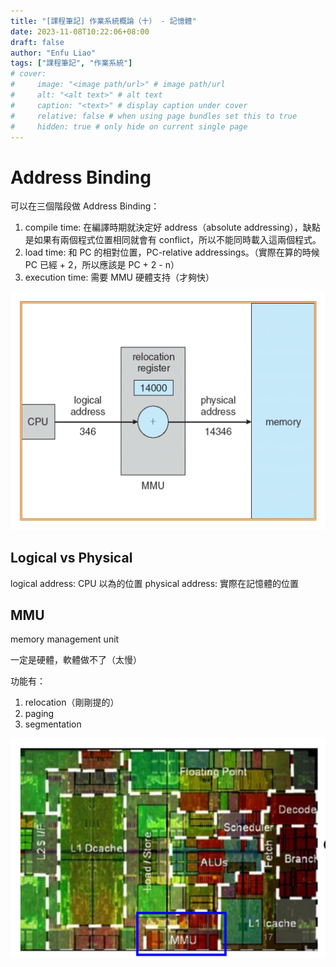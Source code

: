 ```yaml
---
title: "[課程筆記] 作業系統概論（十） - 記憶體"
date: 2023-11-08T10:22:06+08:00
draft: false
author: "Enfu Liao"
tags: ["課程筆記", "作業系統"]
# cover:
#     image: "<image path/url>" # image path/url
#     alt: "<alt text>" # alt text
#     caption: "<text>" # display caption under cover
#     relative: false # when using page bundles set this to true
#     hidden: true # only hide on current single page
---
```


# Address Binding

可以在三個階段做 Address Binding：
1. compile time: 在編譯時期就決定好 address（absolute addressing），缺點是如果有兩個程式位置相同就會有 conflict，所以不能同時載入這兩個程式。
2. load time: 和 PC 的相對位置，PC-relative addressings。（實際在算的時候 PC 已經 + 2，所以應該是 PC + 2 - n）
3. execution time: 需要 MMU 硬體支持（才夠快）

![execution time address binding](./Screenshot%20from%202023-11-08%2010-47-10.png)

## Logical vs Physical

logical address: CPU 以為的位置
physical address: 實際在記憶體的位置

## MMU
memory management unit

一定是硬體，軟體做不了（太慢）

功能有：
1. relocation（剛剛提的）
2. paging
3. segmentation

![](./Screenshot%20from%202023-11-08%2010-49-56.png)
